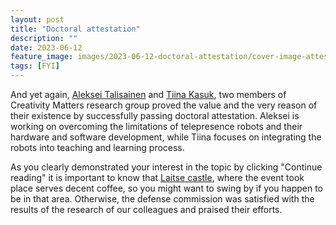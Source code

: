 ```yaml
---
layout: post
title: "Doctoral attestation"
description: ""
date: 2023-06-12
feature_image: images/2023-06-12-doctoral-attestation/cover-image-attestation.jpg
tags: [FYI]
---
```


And yet again, [Aleksei Talisainen](https://www.etis.ee/CV/atalisainen/eng/) and [Tiina Kasuk](https://www.etis.ee/CV/Tiina_Kasuk/eng/), two members of Creativity Matters research group proved the value and the very reason of their existence by successfully passing doctoral attestation.
Aleksei is working on overcoming the limitations of telepresence robots and their hardware and software development, while Tiina focuses on integrating the robots into teaching and learning process.

<!--more-->

As you clearly demonstrated your interest in the topic by clicking "Continue reading" it is important to know that [Laitse castle](https://www.laitseloss.ee/), where the event took place serves decent coffee, so you might want to swing by if you happen to be in that area.
Otherwise, the defense commission was satisfied with the results of the research of our colleagues and praised their efforts. 